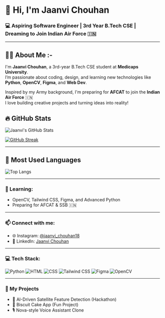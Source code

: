 # 👋 Hi, I'm Jaanvi Chouhan

### 💻 Aspiring Software Engineer | 3rd Year B.Tech CSE | Dreaming to Join Indian Air Force 🇮🇳

---

## 👩‍💻 About Me :-

I'm **Jaanvi Chouhan**, a 3rd-year B.Tech CSE student at **Medicaps University**.  
I’m passionate about coding, design, and learning new technologies like **Python**, **OpenCV**, **Figma**, and **Web Dev**.

Inspired by my Army background, I'm preparing for **AFCAT** to join the **Indian Air Force** 🇮🇳  
I love building creative projects and turning ideas into reality!

## 🔥 GitHub Stats

![Jaanvi's GitHub Stats](https://github-readme-stats.vercel.app/api?username=Jaanvichouhan34&show_icons=true&theme=radical)

[![GitHub Streak](https://streak-stats.demolab.com?user=Jaanvichouhan34&theme=radical)](https://git.io/streak-stats)

---

## 🎯 Most Used Languages

![Top Langs](https://github-readme-stats.vercel.app/api/top-langs/?username=Jaanvichouhan34&layout=pie&theme=radical)

---

### 🌱 Learning:
- OpenCV, Tailwind CSS, Figma, and Advanced Python
- Preparing for AFCAT & SSB 🇮🇳

---

### 📫 Connect with me:
- 🌐 Instagram: [@jaanvi_chouhan18](https://www.instagram.com/jaanvi_chouhan18)
- 💼 LinkedIn: [Jaanvi Chouhan](https://www.linkedin.com/in/jaanvi-chouhan-b83158313)

---

### 💻 Tech Stack:

![Python](https://img.shields.io/badge/Python-3670A0?style=for-the-badge&logo=python&logoColor=white)
![HTML](https://img.shields.io/badge/HTML5-E34F26?style=for-the-badge&logo=html5&logoColor=white)
![CSS](https://img.shields.io/badge/CSS3-1572B6?style=for-the-badge&logo=css3&logoColor=white)
![Tailwind CSS](https://img.shields.io/badge/Tailwind_CSS-38B2AC?style=for-the-badge&logo=tailwind-css&logoColor=white)
![Figma](https://img.shields.io/badge/Figma-F24E1E?style=for-the-badge&logo=figma&logoColor=white)
![OpenCV](https://img.shields.io/badge/OpenCV-27338e?style=for-the-badge&logo=opencv&logoColor=white)

---

### 🧩 My Projects

- 🚀 AI-Driven Satellite Feature Detection (Hackathon)
- 🧁 Biscuit Cake App (Fun Project)
- 🎙️ Nova-style Voice Assistant Clone
